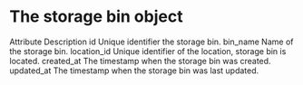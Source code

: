 # The storage bin object

Attribute Description id Unique identifier the storage bin. bin_name Name of the storage
bin. location_id Unique identifier of the location, storage bin is located. created_at
The timestamp when the storage bin was created. updated_at The timestamp when the
storage bin was last updated.
